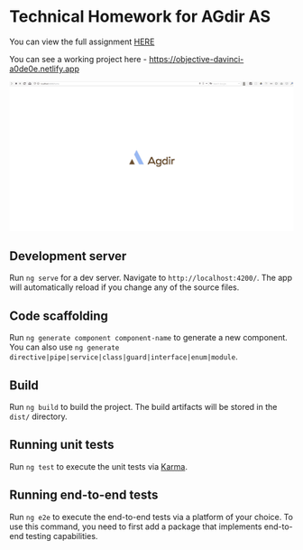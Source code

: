 # Technical Homework for AGdir AS

You can view the full assignment [HERE](github/agdir-homework.pdf)

You can see a working project here - https://objective-davinci-a0de0e.netlify.app

![Project GIF](https://github.com/GFJankavs/AGdir-Angular/blob/main/github/agdir_demonstration.gif)

## Development server

Run `ng serve` for a dev server. Navigate to `http://localhost:4200/`. The app will automatically reload if you change any of the source files.

## Code scaffolding

Run `ng generate component component-name` to generate a new component. You can also use `ng generate directive|pipe|service|class|guard|interface|enum|module`.

## Build

Run `ng build` to build the project. The build artifacts will be stored in the `dist/` directory.

## Running unit tests

Run `ng test` to execute the unit tests via [Karma](https://karma-runner.github.io).

## Running end-to-end tests

Run `ng e2e` to execute the end-to-end tests via a platform of your choice. To use this command, you need to first add a package that implements end-to-end testing capabilities.
